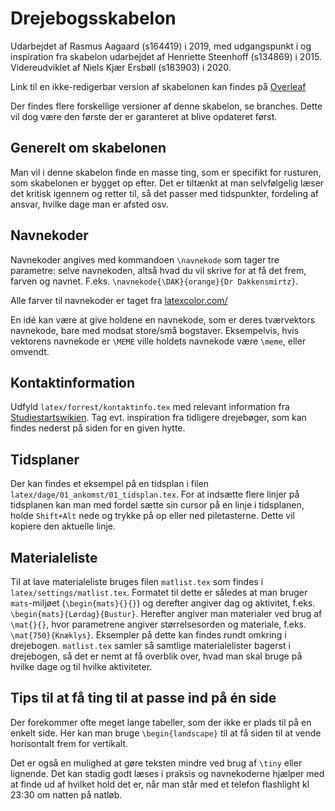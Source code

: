 # Drejebogsskabelon
Udarbejdet af Rasmus Aagaard (s164419) i 2019, med udgangspunkt i og inspiration fra skabelon udarbejdet af Henriette Steenhoff (s134869) i 2015. Videreudviklet af Niels Kjær Ersbøll (s183903) i 2020.

Link til en ikke-redigerbar version af skabelonen kan findes på [Overleaf](https://www.overleaf.com/read/dgwdvqshrfnb)

Der findes flere forskellige versioner af denne skabelon, se branches. Dette vil dog være den første der er garanteret at blive opdateret først.

## Generelt om skabelonen
Man vil i denne skabelon finde en masse ting, som er specifikt for rusturen, som skabelonen er bygget op efter. Det er tiltænkt at man selvfølgelig læser det kritisk igennem og retter til, så det passer med tidspunkter, fordeling af ansvar, hvilke dage man er afsted osv.

## Navnekoder
Navnekoder angives med kommandoen `\navnekode` som tager tre parametre: selve navnekoden, altså hvad du vil skrive for at få det frem, farven og navnet. F.eks. `\navnekode{\DAK}{orange}{Dr Dakkensmirtz}`.

Alle farver til navnekoder er taget fra [latexcolor.com/](http://latexcolor.com/)

En idé kan være at give holdene en navnekode, som er deres tværvektors navnekode, bare med modsat store/små bogstaver. Eksempelvis, hvis vektorens navnekode er `\MEME` ville holdets navnekode være `\meme`, eller omvendt.

## Kontaktinformation
Udfyld `latex/forrest/kontaktinfo.tex` med relevant information fra [Studiestartswikien](https://studiestartswiki.pf.dk/rusturshytter:start). Tag evt. inspiration fra tidligere drejebøger, som kan findes nederst på siden for en given hytte.

## Tidsplaner
Der kan findes et eksempel på en tidsplan i filen `latex/dage/01_ankomst/01_tidsplan.tex`. For at indsætte flere linjer på tidsplanen kan man med fordel sætte sin cursor på en linje i tidsplanen, holde `Shift+Alt` nede og trykke på op eller ned piletasterne. Dette vil kopiere den aktuelle linje.

## Materialeliste
Til at lave materialeliste bruges filen `matlist.tex` som findes i `latex/settings/matlist.tex`. Formatet til dette er således at man bruger `mats`-miljøet (`\begin{mats}{}{}`) og derefter angiver dag og aktivitet, f.eks. `\begin{mats}{Lørdag}{Bustur}`. Herefter angiver man materialer ved brug af `\mat{}{}`, hvor parametrene angiver størrelsesorden og materiale, f.eks. `\mat{750}{Knæklys}`. Eksempler på dette kan findes rundt omkring i drejebogen. `matlist.tex` samler så samtlige materialelister bagerst i drejebogen, så det er nemt at få overblik over, hvad man skal bruge på hvilke dage og til hvilke aktiviteter.

## Tips til at få ting til at passe ind på én side
Der forekommer ofte meget lange tabeller, som der ikke er plads til på en enkelt side. Her kan man bruge `\begin{landscape}` til at få siden til at vende horisontalt frem for vertikalt. 

Det er også en mulighed at gøre teksten mindre ved brug af `\tiny` eller lignende. Det kan stadig godt læses i praksis og navnekoderne hjælper med at finde ud af hvilket hold det er, når man står med et telefon flashlight kl 23:30 om natten på natløb.


